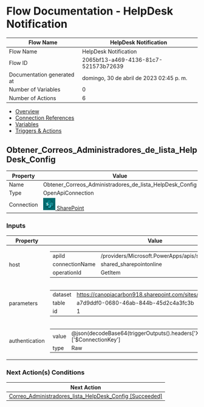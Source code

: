 ﻿# Flow Documentation \- HelpDesk Notification

| Flow Name                  | HelpDesk Notification                    |
| -------------------------- | ---------------------------------------- |
| Flow Name                  | HelpDesk Notification                    |
| Flow ID                    | 2065bf13\-a469\-4136\-81c7\-521573b72639 |
| Documentation generated at | domingo, 30 de abril de 2023 02:45 p. m. |
| Number of Variables        | 0                                        |
| Number of Actions          | 6                                        |

- [Overview](../index-HelpDesk-Notification(2065bf13-a469-4136-81c7-521573b72639).md)
- [Connection References](../connections-HelpDesk-Notification(2065bf13-a469-4136-81c7-521573b72639).md)
- [Variables](../variables-HelpDesk-Notification(2065bf13-a469-4136-81c7-521573b72639).md)
- [Triggers & Actions](../triggersactions-HelpDesk-Notification(2065bf13-a469-4136-81c7-521573b72639).md)

## Obtener\_Correos\_Administradores\_de\_lista\_HelpDesk\_Config

| Property   | Value                                                                                                               |
| ---------- | ------------------------------------------------------------------------------------------------------------------- |
| Name       | Obtener\_Correos\_Administradores\_de\_lista\_HelpDesk\_Config                                                      |
| Type       | OpenApiConnection                                                                                                   |
| Connection | [![sharepointonline](../sharepointonline32.png) SharePoint](https://docs.microsoft.com/connectors/sharepointonline) |

### Inputs

| Property       | Value                                                                                                                                                                                                                   |
| -------------- | ----------------------------------------------------------------------------------------------------------------------------------------------------------------------------------------------------------------------- |
| host           | <table><tr><td>apiId</td><td>/providers/Microsoft.PowerApps/apis/shared_sharepointonline</td></tr><tr><td>connectionName</td><td>shared_sharepointonline</td></tr><tr><td>operationId</td><td>GetItem</td></tr></table> |
| parameters     | <table><tr><td>dataset</td><td>https://canopiacarbon918.sharepoint.com/sites/intranet</td></tr><tr><td>table</td><td>a7d9ddf0-0680-46ab-844b-45d2c4a3fc3b</td></tr><tr><td>id</td><td>1</td></tr></table>               |
| authentication | <table><tr><td>value</td><td>@json(decodeBase64(triggerOutputs().headers['X-MS-APIM-Tokens']))['$ConnectionKey']</td></tr><tr><td>type</td><td>Raw</td></tr></table>                                                    |

### Next Action(s) Conditions

| Next Action                                                                                                                                                                   |
| ----------------------------------------------------------------------------------------------------------------------------------------------------------------------------- |
| [Correo\_Administradores\_lista\_HelpDesk\_Config \[Succeeded\]](Correo_Administradores_lista_HelpDesk_Config-HelpDesk-Notification(2065bf13-a469-4136-81c7-521573b72639).md) |
